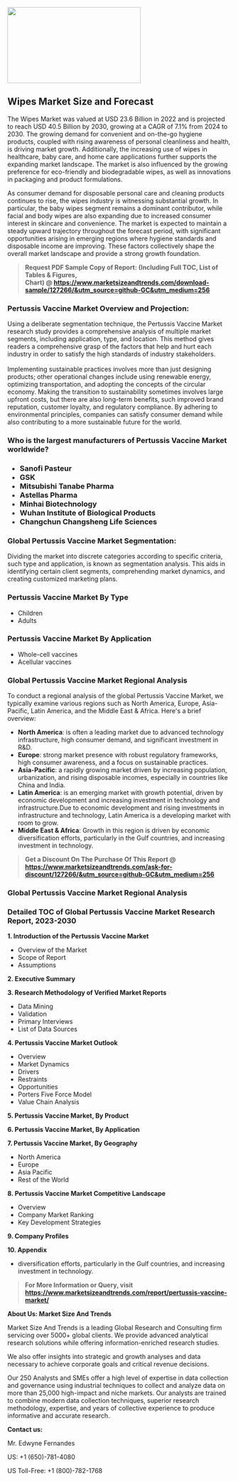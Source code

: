 <p><img class="alignnone size-medium wp-image-20088" src="https://ffe5etoiles.com/wp-content/uploads/2024/12/MST1-300x171.png" alt="" width="300" height="171" /></p><h2>Wipes Market Size and Forecast</h2><p>The Wipes Market was valued at USD 23.6 Billion in 2022 and is projected to reach USD 40.5 Billion by 2030, growing at a CAGR of 7.1% from 2024 to 2030. The growing demand for convenient and on-the-go hygiene products, coupled with rising awareness of personal cleanliness and health, is driving market growth. Additionally, the increasing use of wipes in healthcare, baby care, and home care applications further supports the expanding market landscape. The market is also influenced by the growing preference for eco-friendly and biodegradable wipes, as well as innovations in packaging and product formulations.</p><p>As consumer demand for disposable personal care and cleaning products continues to rise, the wipes industry is witnessing substantial growth. In particular, the baby wipes segment remains a dominant contributor, while facial and body wipes are also expanding due to increased consumer interest in skincare and convenience. The market is expected to maintain a steady upward trajectory throughout the forecast period, with significant opportunities arising in emerging regions where hygiene standards and disposable income are improving. These factors collectively shape the overall market landscape and provide a strong growth foundation.</p></p><blockquote id="" class=""><strong>Request PDF Sample Copy of Report: (Including Full TOC, List of Tables &amp; Figures, Chart)&nbsp;@&nbsp;<strong><a href="https://www.marketsizeandtrends.com/download-sample/127266/&utm_source=github-GC&utm_medium=256" target="_blank">https://www.marketsizeandtrends.com/download-sample/127266/&utm_source=github-GC&utm_medium=256</a></strong></strong></blockquote><h3 id="" class="">Pertussis Vaccine Market&nbsp;Overview and Projection:</h3><p id="" class="">Using a deliberate segmentation technique, the Pertussis Vaccine Market research study provides a comprehensive analysis of multiple market segments, including application, type, and location. This method gives readers a comprehensive grasp of the factors that help and hurt each industry in order to satisfy the high standards of industry stakeholders. <br /> <br />Implementing sustainable practices involves more than just designing products; other operational changes include using renewable energy, optimizing transportation, and adopting the concepts of the circular economy. Making the transition to sustainability sometimes involves large upfront costs, but there are also long-term benefits, such improved brand reputation, customer loyalty, and regulatory compliance. By adhering to environmental principles, companies can satisfy consumer demand while also contributing to a more sustainable future for the world.</p><h3 id="" class="">Who is the largest manufacturers of&nbsp;Pertussis Vaccine Market worldwide?</h3><h3 class=""><p><ul><li>Sanofi Pasteur </li><li> GSK </li><li> Mitsubishi Tanabe Pharma </li><li> Astellas Pharma </li><li> Minhai Biotechnology </li><li> Wuhan Institute of Biological Products </li><li> Changchun Changsheng Life Sciences</li></ul></p></h3><h3 id="" class="">Global&nbsp;Pertussis Vaccine Market Segmentation:</h3><p id="" class="">Dividing the market into discrete categories according to specific criteria, such type and application, is known as segmentation analysis. This aids in identifying certain client segments, comprehending market dynamics, and creating customized marketing plans.</p><h3 id="" class="">Pertussis Vaccine Market&nbsp;By Type</h3><p><p><ul><li>Children</li><li> Adults</p></li></ul></p></p><h3 id="" class="">Pertussis Vaccine Market&nbsp;By Application</h3><p class=""><p><ul><li>Whole-cell vaccines</li><li> Acellular vaccines</li></ul></p></p><h3 id="" class="">Global Pertussis Vaccine Market Regional Analysis</h3><p id="" class="">To conduct a regional analysis of the global Pertussis Vaccine Market, we typically examine various regions such as North America, Europe, Asia-Pacific, Latin America, and the Middle East &amp; Africa. Here's a brief overview:</p><ul><li><strong>North America</strong>: is often a leading market due to advanced technology infrastructure, high consumer demand, and significant investment in R&amp;D.</li><li><strong>Europe</strong>: strong market presence with robust regulatory frameworks, high consumer awareness, and a focus on sustainable practices.</li><li><strong>Asia-Pacific</strong>: a rapidly growing market driven by increasing population, urbanization, and rising disposable incomes, especially in countries like China and India.</li><li><strong>Latin America</strong>: is an emerging market with growth potential, driven by economic development and increasing investment in technology and infrastructure.Due to economic development and rising investments in infrastructure and technology, Latin America is a developing market with room to grow.</li><li><strong>Middle East &amp; Africa</strong>: Growth in this region is driven by economic diversification efforts, particularly in the Gulf countries, and increasing investment in technology.</li></ul><blockquote id="" class=""><strong>Get a Discount On The Purchase Of This Report @ <strong><a href="https://www.marketsizeandtrends.com/ask-for-discount/127266/&utm_source=github-GC&utm_medium=256" target="_blank">https://www.marketsizeandtrends.com/ask-for-discount/127266/&utm_source=github-GC&utm_medium=256</a></strong></strong></blockquote><h3 id="" class="">Global Pertussis Vaccine Market Regional Analysis</h3><h3 id="" class="">Detailed TOC of Global Pertussis Vaccine Market Research Report, 2023-2030</h3><p id="" class=""><strong>1. Introduction of the Pertussis Vaccine Market</strong></p><ul><li>Overview of the Market</li><li>Scope of Report</li><li>Assumptions</li></ul><p id="" class=""><strong>2. Executive Summary</strong></p><p id="" class=""><strong>3. Research Methodology of Verified Market Reports</strong></p><ul><li>Data Mining</li><li>Validation</li><li>Primary Interviews</li><li>List of Data Sources</li></ul><p id="" class=""><strong>4. Pertussis Vaccine Market Outlook</strong></p><ul><li>Overview</li><li>Market Dynamics</li><li>Drivers</li><li>Restraints</li><li>Opportunities</li><li>Porters Five Force Model</li><li>Value Chain Analysis</li></ul><p id="" class=""><strong>5. Pertussis Vaccine Market, By Product</strong></p><p id="" class=""><strong>6. Pertussis Vaccine Market, By Application</strong></p><p id="" class=""><strong>7. Pertussis Vaccine Market, By Geography</strong></p><ul><li>North America</li><li>Europe</li><li>Asia Pacific</li><li>Rest of the World</li></ul><p id="" class=""><strong>8. Pertussis Vaccine Market Competitive Landscape</strong></p><ul><li>Overview</li><li>Company Market Ranking</li><li>Key Development Strategies</li></ul><p id="" class=""><strong>9. Company Profiles</strong></p><p id="" class=""><strong>10. Appendix</strong></p><ul><li>diversification efforts, particularly in the Gulf countries, and increasing investment in technology.</li></ul><blockquote id="" class=""><strong>For More Information or Query, visit <strong><strong><a href="https://www.marketsizeandtrends.com/report/pertussis-vaccine-market/" target="_blank">https://www.marketsizeandtrends.com/report/pertussis-vaccine-market/</a></strong></strong></strong></blockquote><p id="" class=""><strong>About Us: Market Size And Trends</strong></p><p id="" class="">Market Size And Trends is a leading Global Research and Consulting firm servicing over 5000+ global clients. We provide advanced analytical research solutions while offering information-enriched research studies.</p><p id="" class="">We also offer insights into strategic and growth analyses and data necessary to achieve corporate goals and critical revenue decisions.</p><p id="" class="">Our 250 Analysts and SMEs offer a high level of expertise in data collection and governance using industrial techniques to collect and analyze data on more than 25,000 high-impact and niche markets. Our analysts are trained to combine modern data collection techniques, superior research methodology, expertise, and years of collective experience to produce informative and accurate research.</p><p id="" class=""><strong>Contact us:</strong></p><p id="" class="">Mr. Edwyne Fernandes</p><p id="" class="">US: +1 (650)-781-4080</p><p id="" class="">US Toll-Free: +1 (800)-782-1768</p>
